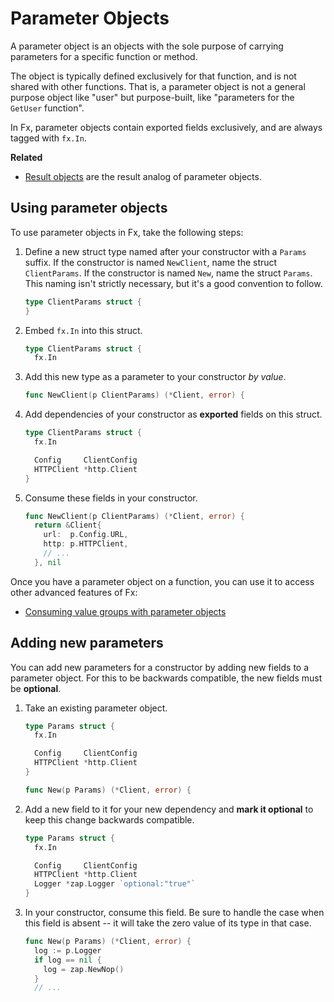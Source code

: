 # Parameter Objects

A parameter object is an objects with the sole purpose of carrying parameters
for a specific function or method.

The object is typically defined exclusively for that function,
and is not shared with other functions.
That is, a parameter object is not a general purpose object like "user"
but purpose-built, like "parameters for the `GetUser` function".

In Fx, parameter objects contain exported fields exclusively,
and are always tagged with `fx.In`.

**Related**

- [Result objects](result-objects.md) are the result analog of
  parameter objects.

## Using parameter objects

To use parameter objects in Fx, take the following steps:

1. Define a new struct type named after your constructor
   with a `Params` suffix.
   If the constructor is named `NewClient`, name the struct `ClientParams`.
   If the constructor is named `New`, name the struct `Params`.
   This naming isn't strictly necessary, but it's a good convention to follow.

   ```go mdox-exec='region ex/parameter-objects/define.go empty'
   type ClientParams struct {
   }
   ```

2. Embed `fx.In` into this struct.

   ```go mdox-exec='region ex/parameter-objects/define.go fxin'
   type ClientParams struct {
     fx.In
   ```

3. Add this new type as a parameter to your constructor *by value*.

   ```go mdox-exec='region ex/parameter-objects/define.go takeparam'
   func NewClient(p ClientParams) (*Client, error) {
   ```

4. Add dependencies of your constructor as **exported** fields on this struct.

   ```go mdox-exec='region ex/parameter-objects/define.go fields'
   type ClientParams struct {
     fx.In

     Config     ClientConfig
     HTTPClient *http.Client
   }
   ```

5. Consume these fields in your constructor.

   ```go mdox-exec='region ex/parameter-objects/define.go consume'
   func NewClient(p ClientParams) (*Client, error) {
     return &Client{
       url:  p.Config.URL,
       http: p.HTTPClient,
       // ...
     }, nil
   ```

Once you have a parameter object on a function,
you can use it to access other advanced features of Fx:

- [Consuming value groups with parameter objects](value-groups/consume.md#with-parameter-objects)

<!--
TODO: cover various tags supported on a parameter object.
-->

## Adding new parameters

You can add new parameters for a constructor
by adding new fields to a parameter object.
For this to be backwards compatible,
the new fields must be **optional**.

1. Take an existing parameter object.

   ```go mdox-exec='region ex/parameter-objects/extend.go start'
   type Params struct {
     fx.In

     Config     ClientConfig
     HTTPClient *http.Client
   }

   func New(p Params) (*Client, error) {
   ```

2. Add a new field to it for your new dependency
   and **mark it optional** to keep this change backwards compatible.

   ```go mdox-exec='region ex/parameter-objects/extend.go full'
   type Params struct {
     fx.In

     Config     ClientConfig
     HTTPClient *http.Client
     Logger *zap.Logger `optional:"true"`
   }
   ```

3. In your constructor, consume this field.
   Be sure to handle the case when this field is absent --
   it will take the zero value of its type in that case.

   ```go mdox-exec='region ex/parameter-objects/extend.go consume'
   func New(p Params) (*Client, error) {
     log := p.Logger
     if log == nil {
       log = zap.NewNop()
     }
     // ...
   ```
